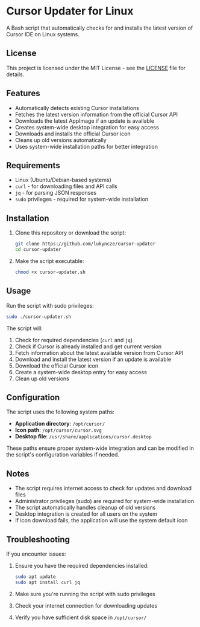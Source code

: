 # Cursor Updater for Linux

A Bash script that automatically checks for and installs the latest version of Cursor IDE on Linux systems.

## License

This project is licensed under the MIT License - see the [LICENSE](LICENSE) file for details.

## Features

- Automatically detects existing Cursor installations
- Fetches the latest version information from the official Cursor API
- Downloads the latest AppImage if an update is available
- Creates system-wide desktop integration for easy access
- Downloads and installs the official Cursor icon
- Cleans up old versions automatically
- Uses system-wide installation paths for better integration

## Requirements

- Linux (Ubuntu/Debian-based systems)
- `curl` - for downloading files and API calls
- `jq` - for parsing JSON responses
- `sudo` privileges - required for system-wide installation

## Installation

1. Clone this repository or download the script:

   ```bash
   git clone https://github.com/lukyncze/cursor-updater
   cd cursor-updater
   ```

2. Make the script executable:
   ```bash
   chmod +x cursor-updater.sh
   ```

## Usage

Run the script with sudo privileges:

```bash
sudo ./cursor-updater.sh
```

The script will:

1. Check for required dependencies (`curl` and `jq`)
2. Check if Cursor is already installed and get current version
3. Fetch information about the latest available version from Cursor API
4. Download and install the latest version if an update is available
5. Download the official Cursor icon
6. Create a system-wide desktop entry for easy access
7. Clean up old versions

## Configuration

The script uses the following system paths:

- **Application directory**: `/opt/cursor/`
- **Icon path**: `/opt/cursor/cursor.svg`
- **Desktop file**: `/usr/share/applications/cursor.desktop`

These paths ensure proper system-wide integration and can be modified in the script's configuration variables if needed.

## Notes

- The script requires internet access to check for updates and download files
- Administrator privileges (sudo) are required for system-wide installation
- The script automatically handles cleanup of old versions
- Desktop integration is created for all users on the system
- If icon download fails, the application will use the system default icon

## Troubleshooting

If you encounter issues:

1. Ensure you have the required dependencies installed:

   ```bash
   sudo apt update
   sudo apt install curl jq
   ```

2. Make sure you're running the script with sudo privileges

3. Check your internet connection for downloading updates

4. Verify you have sufficient disk space in `/opt/cursor/`

